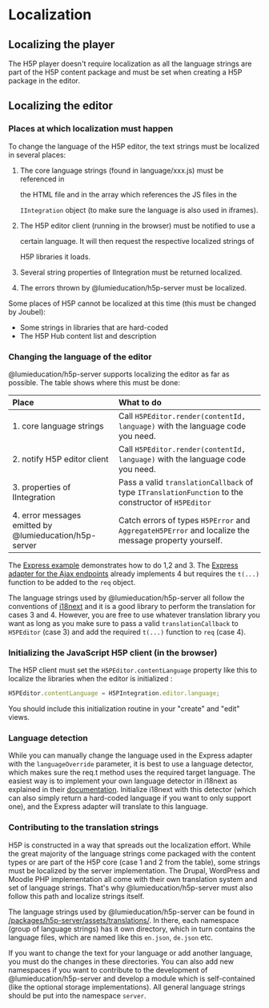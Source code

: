 # Localization

## Localizing the player

The H5P player doesn't require localization as all the language strings are part of the H5P content package and must be set when creating a H5P package in the editor.

## Localizing the editor

### Places at which localization must happen

To change the language of the H5P editor, the text strings must be localized in several places:

1. The core language strings \(found in language/xxx.js\) must be referenced in

   the HTML file and in the array which references the JS files in the

   `IIntegration` object \(to make sure the language is also used in iframes\).

2. The H5P editor client \(running in the browser\) must be notified to use a

   certain language. It will then request the respective localized strings of

   H5P libraries it loads.

3. Several string properties of IIntegration must be returned localized.
4. The errors thrown by @lumieducation/h5p-server must be localized.

Some places of H5P cannot be localized at this time \(this must be changed by Joubel\):

* Some strings in libraries that are hard-coded
* The H5P Hub content list and description

### Changing the language of the editor

@lumieducation/h5p-server supports localizing the editor as far as possible. The table shows where this must be done:

| Place | What to do |
| :--- | :--- |
| 1. core language strings | Call `H5PEditor.render(contentId, language)` with the language code you need. |
| 2. notify H5P editor client | Call `H5PEditor.render(contentId, language)` with the language code you need. |
| 3. properties of IIntegration | Pass a valid `translationCallback` of type `ITranslationFunction` to the constructor of `H5PEditor` |
| 4. error messages emitted by @lumieducation/h5p-server | Catch errors of types `H5PError` and `AggregateH5PError` and localize the message property yourself. |

The [Express example](https://github.com/Lumieducation/H5P-Nodejs-library/tree/56e0dbf70c9665c46f0c5912b55d593c0e642763/packages/h5p-examples/src/express.ts) demonstrates how to do 1,2 and 3. The [Express adapter for the Ajax endpoints](https://github.com/Lumieducation/H5P-Nodejs-library/tree/56e0dbf70c9665c46f0c5912b55d593c0e642763/packages/h5p-express/README.md) already implements 4 but requires the `t(...)` function to be added to the `req` object.

The language strings used by @lumieducation/h5p-server all follow the conventions of [i18next](https://www.npmjs.com/package/i18next) and it is a good library to perform the translation for cases 3 and 4. However, you are free to use whatever translation library you want as long as you make sure to pass a valid `translationCallback` to `H5PEditor` \(case 3\) and add the required `t(...)` function to `req` \(case 4\).

### Initializing the JavaScript H5P client \(in the browser\)

The H5P client must set the `H5PEditor.contentLanguage` property like this to localize the libraries when the editor is initialized :

```javascript
H5PEditor.contentLanguage = H5PIntegration.editor.language;
```

You should include this initialization routine in your "create" and "edit" views.

### Language detection

While you can manually change the language used in the Express adapter with the `languageOverride` parameter, it is best to use a language detector, which makes sure the req.t method uses the required target language. The easiest way is to implement your own language detector in i18next as explained in their [documentation](https://github.com/i18next/i18next-http-middleware#adding-own-detection-functionality). Initialize i18next with this detector \(which can also simply return a hard-coded language if you want to only support one\), and the Express adapter will translate to this language.

### Contributing to the translation strings

H5P is constructed in a way that spreads out the localization effort. While the great majority of the language strings come packaged with the content types or are part of the H5P core \(case 1 and 2 from the table\), some strings must be localized by the server implementation. The Drupal, WordPress and Moodle PHP implementation all come with their own translation system and set of language strings. That's why @lumieducation/h5p-server must also follow this path and localize strings itself.

The language strings used by @lumieducation/h5p-server can be found in [/packages/h5p-server/assets/translations/](https://github.com/Lumieducation/H5P-Nodejs-library/tree/56e0dbf70c9665c46f0c5912b55d593c0e642763/packages/h5p-server/assets/translations/README.md). In there, each namespace \(group of language strings\) has it own directory, which in turn contains the language files, which are named like this `en.json`, `de.json` etc.

If you want to change the text for your language or add another language, you must do the changes in these directories. You can also add new namespaces if you want to contribute to the development of @lumieducation/h5p-server and develop a module which is self-contained \(like the optional storage implementations\). All general language strings should be put into the namespace `server`.

